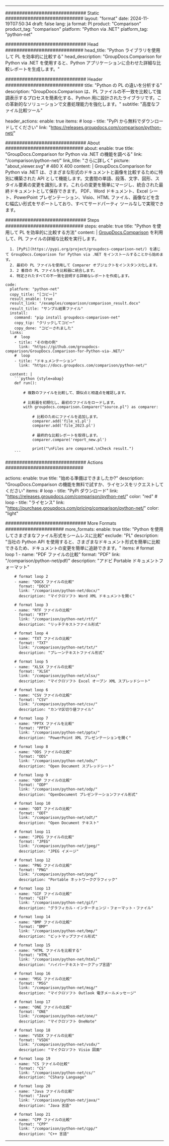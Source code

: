 
---
############################# Static ############################
layout: "format"
date:  2024-11-19T07:50:34
draft: false
lang: ja
format: Pl
product: "Comparison"
product_tag: "comparison"
platform: "Python via .NET"
platform_tag: "python-net"

############################# Head ############################
head_title: "Python ライブラリを使用して PL を効率的に比較する"
head_description: "GroupDocs.Comparison for Python via .NET を使用すると、Python アプリケーションに合わせた詳細な比較レポートを生成します。"

############################# Header ############################
title: "Python の PL の違いを分析する" 
description: "GroupDocs.Comparison は、PL ファイルの不一致を比較して強調表示するプロセスを簡素化する、Python 用に設計されたライブラリです。この革新的なソリューションで文書処理能力を強化します。"
subtitle: "高度なファイル比較ツール" 

header_actions:
  enable: true
  items:
    #  loop
    - title: "PyPi から無料でダウンロードしてください"
      link: "https://releases.groupdocs.com/comparison/python-net/"
      
############################# About ############################
about:
    enable: true
    title: "GroupDocs.Comparison for Python via .NET の機能を調べる"
    link: "/comparison/python-net/"
    link_title: "さらに詳しく"
    picture: "about_viewer.svg" # 480 X 400
    content: |
       GroupDocs.Comparison for Python via .NET は、さまざまな形式のドキュメントと画像を比較するために特別に構築された API として機能します。文書間の単語、段落、文字、図形、スタイル要素の変更を識別します。これらの変更を簡単にマージし、統合された最終ドキュメントとして保存できます。 PDF、Word ドキュメント、Excel シート、PowerPoint プレゼンテーション、Visio、HTML ファイル、画像などを含む幅広い形式をサポートしており、すべてサードパーティ ツールなしで実現できます。

############################# Steps ############################
steps:
    enable: true
    title: "Python を使用して PL を効率的に比較する方法"
    content: |
      [GroupDocs.Comparison](https://products.groupdocs.com/comparison/python-net/) を利用して、PL ファイルの詳細な比較を実行します。
      
      1. [PyPi](https://pypi.org/project/groupdocs-comparison-net/) を通じて GroupDocs.Comparison for Python via .NET をインストールすることから始めます。
      2. 最初の PL ファイルを使用して Comparer オブジェクトをインスタンス化します。
      3. 2 番目の PL ファイルを比較器に統合します。
      4. 特定されたすべての不一致を説明する詳細なレポートを作成します。
   
    code:
      platform: "python-net"
      copy_title: "[コピー]"
      result_enable: true
      result_link: "/examples/comparison/comparison_result.docx"
      result_title: "サンプル結果ファイル"
      install:
        command: "pip install groupdocs-comparison-net"
        copy_tip: "クリックしてコピー"
        copy_done: "コピーされました"
      links:
        #  loop
        - title: "その他の例"
          link: "https://github.com/groupdocs-comparison/GroupDocs.Comparison-for-Python-via-.NET/"
        #  loop
        - title: "ドキュメンテーション"
          link: "https://docs.groupdocs.com/comparison/python-net/"
          
      content: |
        ```python {style=abap}
        def run():

            # 複数のファイルを比較して、類似点と相違点を確認します。

            # 比較器を初期化し、最初のファイルをロードします。
            with groupdocs.comparison.Comparer("source.pl") as comparer:

                # 比較のためにファイルを追加します。
                comparer.add('file_v1.pl')
                comparer.add('file_2023.pl')

                # 最終的な比較レポートを取得します。
                comparer.compare('report_new.pl')

                print("\nFiles are compared.\nCheck result.")
        ```            

############################# Actions ############################

actions:
  enable: true
  title: "始める準備はできましたか?"
  description: "GroupDocs.Comparison の機能を無料で試すか、ライセンスをリクエストしてください"
  items:
    #  loop
    - title: "PyPi ダウンロード"
      link: "https://releases.groupdocs.com/comparison/python-net/"
      color: "red"
        #  loop
    - title: "ライセンス"
      link: "https://purchase.groupdocs.com/pricing/comparison/python-net/"
      color: "light"


############################# More Formats #####################
more_formats:
    enable: true
    title: "Python を使用してさまざまなファイル形式をシームレスに比較"
    exclude: "PL"
    description: "当社の Python API を使用すると、さまざまなドキュメント形式を簡単に比較できるため、ドキュメントの変更を簡単に追跡できます。"
    items: 
        # format loop 1
        - name: "PDF ファイルの比較"
          format: "PDF"
          link: "/comparison/python-net/pdf/"
          description: "アドビ Portable ドキュメントフォーマット"

        # format loop 2
        - name: "DOCX ファイルの比較"
          format: "DOCX"
          link: "/comparison/python-net/docx/"
          description: "マイクロソフト Word XML ドキュメントを開く"

        # format loop 3
        - name: "RTF ファイルの比較"
          format: "RTF"
          link: "/comparison/python-net/rtf/"
          description: "リッチテキストファイル形式"

        # format loop 4
        - name: "TXT ファイルの比較"
          format: "TXT"
          link: "/comparison/python-net/txt/"
          description: "プレーンテキストファイル形式"

        # format loop 5
        - name: "XLSX ファイルの比較"
          format: "XLSX"
          link: "/comparison/python-net/xlsx/"
          description: "マイクロソフト Excel オープン XML スプレッドシート"

        # format loop 6
        - name: "CSV ファイルの比較"
          format: "CSV"
          link: "/comparison/python-net/csv/"
          description: "カンマ区切り値ファイル"

        # format loop 7
        - name: "PPTX ファイルを比較"
          format: "PPTX"
          link: "/comparison/python-net/pptx/"
          description: "PowerPoint XML プレゼンテーションを開く"

        # format loop 8
        - name: "ODS ファイルの比較"
          format: "ODS"
          link: "/comparison/python-net/ods/"
          description: "Open Document スプレッドシート"

        # format loop 9
        - name: "ODP ファイルの比較"
          format: "ODP"
          link: "/comparison/python-net/odp/"
          description: "OpenDocument プレゼンテーションファイル形式"

        # format loop 10
        - name: "ODT ファイルの比較"
          format: "ODT"
          link: "/comparison/python-net/odt/"
          description: "Open Document テキスト"

        # format loop 11
        - name: "JPEG ファイルの比較"
          format: "JPEG"
          link: "/comparison/python-net/jpeg/"
          description: "JPEG イメージ"

        # format loop 12
        - name: "PNG ファイルの比較"
          format: "PNG"
          link: "/comparison/python-net/png/"
          description: "Portable ネットワークグラフィック"

        # format loop 13
        - name: "GIF ファイルの比較"
          format: "GIF"
          link: "/comparison/python-net/gif/"
          description: "グラフィカル・インターチェンジ・フォーマット・ファイル"

        # format loop 14
        - name: "BMP ファイルの比較"
          format: "BMP"
          link: "/comparison/python-net/bmp/"
          description: "ビットマップファイル形式"

        # format loop 15
        - name: "HTML ファイルを比較する"
          format: "HTML"
          link: "/comparison/python-net/html/"
          description: "ハイパーテキストマークアップ言語"

        # format loop 16
        - name: "MSG ファイルの比較"
          format: "MSG"
          link: "/comparison/python-net/msg/"
          description: "マイクロソフト Outlook 電子メールメッセージ"

        # format loop 17
        - name: "ONE ファイルの比較"
          format: "ONE"
          link: "/comparison/python-net/one/"
          description: "マイクロソフト OneNote"

        # format loop 18
        - name: "VSDX ファイルの比較"
          format: "VSDX"
          link: "/comparison/python-net/vsdx/"
          description: "マイクロソフト Visio 図面"

        # format loop 19
        - name: "CS ファイルの比較"
          format: "CS"
          link: "/comparison/python-net/cs/"
          description: "CSharp Language"

        # format loop 20
        - name: "Java ファイルの比較"
          format: "Java"
          link: "/comparison/python-net/java/"
          description: "Java 言語"
          
        # format loop 21
        - name: "CPP ファイルの比較"
          format: "CPP"
          link: "/comparison/python-net/cpp/"
          description: "C++ 言語"
---